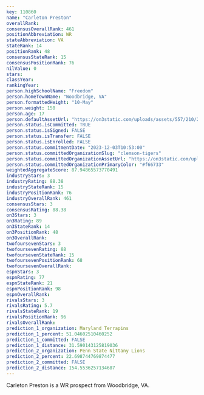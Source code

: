 ```yaml
---
key: 110860
name: "Carleton Preston"
overallRank: 
consensusOverallRank: 461
positionAbbreviation: WR
stateAbbreviation: VA
stateRank: 14
positionRank: 48
consensusStateRank: 15
consensusPositionRank: 76
nilValue: 0
stars: 
classYear: 
rankingYear: 
person.highSchoolName: "Freedom"
person.homeTownName: "Woodbridge, VA"
person.formattedHeight: "10-May"
person.weight: 150
person.age: 17
person.defaultAssetUrl: "https://on3static.com/uploads/assets/557/210/210557.png"
person.status.isCommitted: TRUE
person.status.isSigned: FALSE
person.status.isTransfer: FALSE
person.status.isEnrolled: FALSE
person.status.commitmentDate: "2023-12-03T10:53:00"
person.status.committedOrganizationSlug: "clemson-tigers"
person.status.committedOrganizationAssetUrl: "https://on3static.com/uploads/assets/883/149/149883.svg"
person.status.committedOrganizationPrimaryColor: "#f66733"
weightedAggregateScore: 87.94865573770491
industryStars: 3
industryRating: 88.38
industryStateRank: 15
industryPositionRank: 76
industryOverallRank: 461
consensusStars: 3
consensusRating: 88.38
on3Stars: 3
on3Rating: 89
on3StateRank: 14
on3PositionRank: 48
on3OverallRank: 
twofoursevenStars: 3
twofoursevenRating: 88
twofoursevenStateRank: 15
twofoursevenPositionRank: 68
twofoursevenOverallRank: 
espnStars: 3
espnRating: 77
espnStateRank: 21
espnPositionRank: 98
espnOverallRank: 
rivalsStars: 3
rivalsRating: 5.7
rivalsStateRank: 19
rivalsPositionRank: 96
rivalsOverallRank: 
prediction_1_organization: Maryland Terrapins
prediction_1_percent: 51.04602510460252
prediction_1_committed: FALSE
prediction_1_distance: 31.590143125819036
prediction_2_organization: Penn State Nittany Lions
prediction_2_percent: 22.698744769874477
prediction_2_committed: FALSE
prediction_2_distance: 154.5536257134687
---
```

Carleton Preston is a WR prospect from Woodbridge, VA.